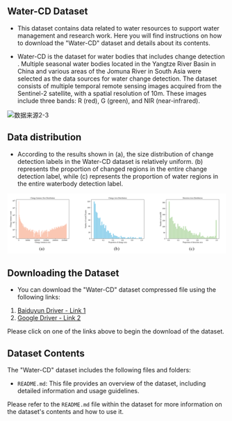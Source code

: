 ## Water-CD Dataset

- This dataset contains data related to water resources to support water management and research work. Here you will find instructions on how to download the "Water-CD" dataset and details about its contents.

- Water-CD is the dataset for water bodies that includes change detection . Multiple seasonal water bodies located in the Yangtze River Basin in China and various areas of the Jomuna River in South Asia were selected as the data sources for water change detection. The dataset consists of multiple temporal remote sensing images acquired from the Sentinel-2 satellite, with a spatial resolution of 10m. These images include three bands: R (red), G (green), and NIR (near-infrared).

![数据来源2-3](pic/pic2.png)

## Data distribution

- According to the results shown in (a), the size distribution of change detection labels in the Water-CD dataset is relatively uniform. (b) represents the proportion of changed regions in the entire change detection label, while (c) represents the proportion of water regions in the entire waterbody detection label.

![分布](pic/pic1.png)

## Downloading the Dataset

- You can download the "Water-CD" dataset compressed file using the following links:

1. [Baiduyun Driver - Link 1](https://pan.baidu.com/s/1QA0YQBXoB6QQQv97GzMzOw?pwd=abcd)
2. [Google Driver - Link 2]()

Please click on one of the links above to begin the download of the dataset.

## Dataset Contents

The "Water-CD" dataset includes the following files and folders:

- `README.md`: This file provides an overview of the dataset, including detailed information and usage guidelines.

Please refer to the `README.md` file within the dataset for more information on the dataset's contents and how to use it.



